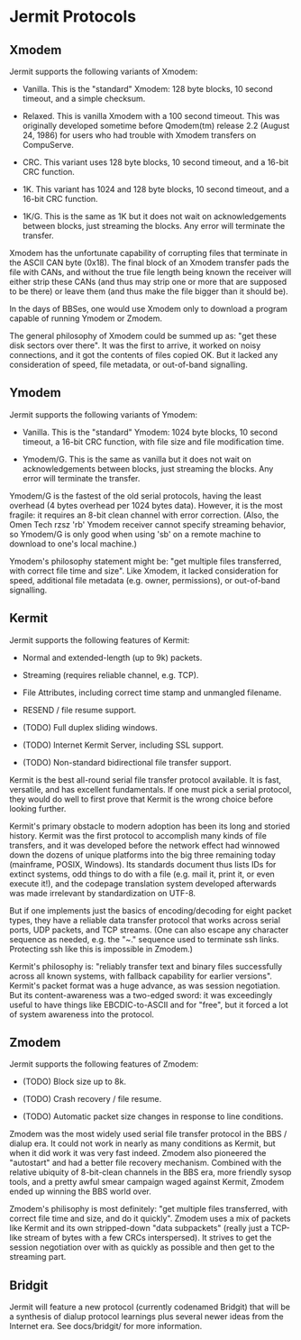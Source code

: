 Jermit Protocols
================

Xmodem
------

Jermit supports the following variants of Xmodem:

* Vanilla.  This is the "standard" Xmodem: 128 byte blocks, 10 second
  timeout, and a simple checksum.

* Relaxed.  This is vanilla Xmodem with a 100 second timeout.  This
  was originally developed sometime before Qmodem(tm) release 2.2
  (August 24, 1986) for users who had trouble with Xmodem transfers on
  CompuServe.

* CRC.  This variant uses 128 byte blocks, 10 second timeout, and a
  16-bit CRC function.

* 1K.  This variant has 1024 and 128 byte blocks, 10 second timeout,
  and a 16-bit CRC function.

* 1K/G.  This is the same as 1K but it does not wait on
  acknowledgements between blocks, just streaming the blocks.  Any
  error will terminate the transfer.

Xmodem has the unfortunate capability of corrupting files that
terminate in the ASCII CAN byte (0x18).  The final block of an Xmodem
transfer pads the file with CANs, and without the true file length
being known the receiver will either strip these CANs (and thus may
strip one or more that are supposed to be there) or leave them (and
thus make the file bigger than it should be).

In the days of BBSes, one would use Xmodem only to download a program
capable of running Ymodem or Zmodem.

The general philosophy of Xmodem could be summed up as: "get these
disk sectors over there".  It was the first to arrive, it worked on
noisy connections, and it got the contents of files copied OK.  But it
lacked any consideration of speed, file metadata, or out-of-band
signalling.

Ymodem
------

Jermit supports the following variants of Ymodem:

* Vanilla.  This is the "standard" Ymodem: 1024 byte blocks, 10 second
  timeout, a 16-bit CRC function, with file size and file modification
  time.

* Ymodem/G.  This is the same as vanilla but it does not wait on
  acknowledgements between blocks, just streaming the blocks.  Any
  error will terminate the transfer.

Ymodem/G is the fastest of the old serial protocols, having the least
overhead (4 bytes overhead per 1024 bytes data).  However, it is the
most fragile: it requires an 8-bit clean channel with error
correction.  (Also, the Omen Tech rzsz 'rb' Ymodem receiver cannot
specify streaming behavior, so Ymodem/G is only good when using 'sb'
on a remote machine to download to one's local machine.)

Ymodem's philosophy statement might be: "get multiple files
transferred, with correct file time and size".  Like Xmodem, it lacked
consideration for speed, additional file metadata (e.g. owner,
permissions), or out-of-band signalling.

Kermit
------

Jermit supports the following features of Kermit:

* Normal and extended-length (up to 9k) packets.

* Streaming (requires reliable channel, e.g. TCP).

* File Attributes, including correct time stamp and unmangled
  filename.

* RESEND / file resume support.

* (TODO) Full duplex sliding windows.

* (TODO) Internet Kermit Server, including SSL support.

* (TODO) Non-standard bidirectional file transfer support.

Kermit is the best all-round serial file transfer protocol available.
It is fast, versatile, and has excellent fundamentals.  If one must
pick a serial protocol, they would do well to first prove that Kermit
is the wrong choice before looking further.

Kermit's primary obstacle to modern adoption has been its long and
storied history.  Kermit was the first protocol to accomplish many
kinds of file transfers, and it was developed before the network
effect had winnowed down the dozens of unique platforms into the big
three remaining today (mainframe, POSIX, Windows).  Its standards
document thus lists IDs for extinct systems, odd things to do with a
file (e.g. mail it, print it, or even execute it!), and the codepage
translation system developed afterwards was made irrelevant by
standardization on UTF-8.

But if one implements just the basics of encoding/decoding for eight
packet types, they have a reliable data transfer protocol that works
across serial ports, UDP packets, and TCP streams.  (One can also
escape any character sequence as needed, e.g. the "~." sequence used
to terminate ssh links.  Protecting ssh like this is impossible in
Zmodem.)

Kermit's philosophy is: "reliably transfer text and binary files
successfully across all known systems, with fallback capability for
earlier versions".  Kermit's packet format was a huge advance, as was
session negotiation.  But its content-awareness was a two-edged sword:
it was exceedingly useful to have things like EBCDIC-to-ASCII and for
"free", but it forced a lot of system awareness into the protocol.

Zmodem
------

Jermit supports the following features of Zmodem:

* (TODO) Block size up to 8k.

* (TODO) Crash recovery / file resume.

* (TODO) Automatic packet size changes in response to line conditions.

Zmodem was the most widely used serial file transfer protocol in the
BBS / dialup era.  It could not work in nearly as many conditions as
Kermit, but when it did work it was very fast indeed.  Zmodem also
pioneered the "autostart" and had a better file recovery mechanism.
Combined with the relative ubiquity of 8-bit-clean channels in the BBS
era, more friendly sysop tools, and a pretty awful smear campaign
waged against Kermit, Zmodem ended up winning the BBS world over.

Zmodem's philisophy is most definitely: "get multiple files
transferred, with correct file time and size, and do it quickly".
Zmodem uses a mix of packets like Kermit and its own stripped-down
"data subpackets" (really just a TCP-like stream of bytes with a few
CRCs interspersed).  It strives to get the session negotiation over
with as quickly as possible and then get to the streaming part.

Bridgit
-------

Jermit will feature a new protocol (currently codenamed Bridgit) that
will be a synthesis of dialup protocol learnings plus several newer
ideas from the Internet era.  See docs/bridgit/ for more information.
